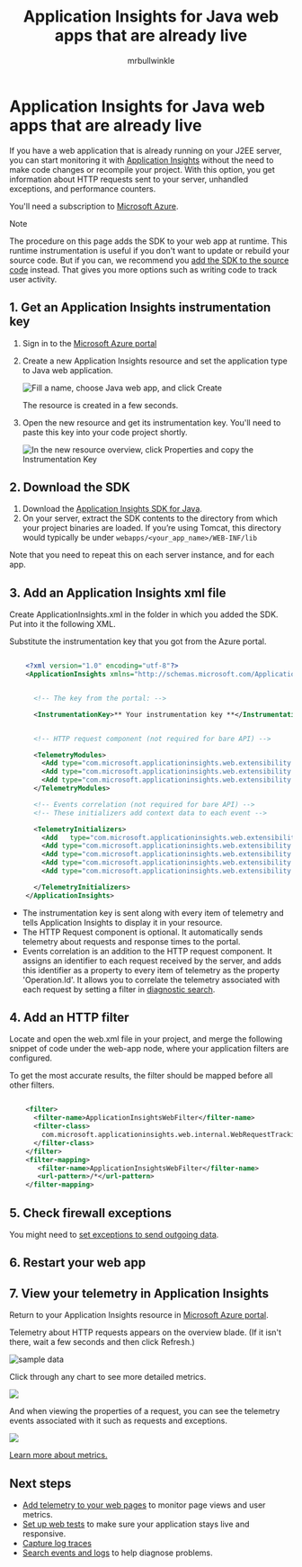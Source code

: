 ﻿---
title: Application Insights for Java web apps that are already live
description: Start monitoring a web application that is already running on your server
services: application-insights
documentationcenter: java
author: mrbullwinkle
manager: carmonm

ms.assetid: 12f3dbb9-915f-4087-87c9-807286030b0b
ms.service: application-insights
ms.workload: tbd
ms.tgt_pltfrm: ibiza
ms.devlang: na
ms.topic: article
ms.date: 11/10/2016
ms.author: mbullwin

---
# Application Insights for Java web apps that are already live


If you have a web application that is already running on your J2EE server, you can start monitoring it with [Application Insights](app-insights-overview.md) without the need to make code changes or recompile your project. With this option, you get information about HTTP requests sent to your server, unhandled exceptions, and performance counters.

You'll need a subscription to [Microsoft Azure](https://azure.com).

> [!NOTE]
> The procedure on this page adds the SDK to your web app at runtime. This runtime instrumentation is useful if you don't want to update or rebuild your source code. But if you can, we recommend you [add the SDK to the source code](app-insights-java-get-started.md) instead. That gives you more options such as writing code to track user activity.
> 
> 

## 1. Get an Application Insights instrumentation key
1. Sign in to the [Microsoft Azure portal](https://portal.azure.com)
2. Create a new Application Insights resource and set the application type to Java web application.
   
    ![Fill a name, choose Java web app, and click Create](./media/app-insights-java-live/02-create.png)

    The resource is created in a few seconds.

4. Open the new resource and get its instrumentation key. You'll need to paste this key into your code project shortly.
   
    ![In the new resource overview, click Properties and copy the Instrumentation Key](./media/app-insights-java-live/03-key.png)

## 2. Download the SDK
1. Download the [Application Insights SDK for Java](https://aka.ms/aijavasdk). 
2. On your server, extract the SDK contents to the directory from which your project binaries are loaded. If you’re using Tomcat, this directory would typically be under `webapps/<your_app_name>/WEB-INF/lib`

Note that you need to repeat this on each server instance, and for each app.

## 3. Add an Application Insights xml file
Create ApplicationInsights.xml in the folder in which you added the SDK. Put into it the following XML.

Substitute the instrumentation key that you got from the Azure portal.

```XML

    <?xml version="1.0" encoding="utf-8"?>
    <ApplicationInsights xmlns="http://schemas.microsoft.com/ApplicationInsights/2013/Settings" schemaVersion="2014-05-30">


      <!-- The key from the portal: -->

      <InstrumentationKey>** Your instrumentation key **</InstrumentationKey>


      <!-- HTTP request component (not required for bare API) -->

      <TelemetryModules>
        <Add type="com.microsoft.applicationinsights.web.extensibility.modules.WebRequestTrackingTelemetryModule"/>
        <Add type="com.microsoft.applicationinsights.web.extensibility.modules.WebSessionTrackingTelemetryModule"/>
        <Add type="com.microsoft.applicationinsights.web.extensibility.modules.WebUserTrackingTelemetryModule"/>
      </TelemetryModules>

      <!-- Events correlation (not required for bare API) -->
      <!-- These initializers add context data to each event -->

      <TelemetryInitializers>
        <Add   type="com.microsoft.applicationinsights.web.extensibility.initializers.WebOperationIdTelemetryInitializer"/>
        <Add type="com.microsoft.applicationinsights.web.extensibility.initializers.WebOperationNameTelemetryInitializer"/>
        <Add type="com.microsoft.applicationinsights.web.extensibility.initializers.WebSessionTelemetryInitializer"/>
        <Add type="com.microsoft.applicationinsights.web.extensibility.initializers.WebUserTelemetryInitializer"/>
        <Add type="com.microsoft.applicationinsights.web.extensibility.initializers.WebUserAgentTelemetryInitializer"/>

      </TelemetryInitializers>
    </ApplicationInsights>
```

* The instrumentation key is sent along with every item of telemetry and tells Application Insights to display it in your resource.
* The HTTP Request component is optional. It automatically sends telemetry about requests and response times to the portal.
* Events correlation is an addition to the HTTP request component. It assigns an identifier to each request received by the server, and adds this identifier as a property to every item of telemetry as the property 'Operation.Id'. It allows you to correlate the telemetry associated with each request by setting a filter in [diagnostic search](app-insights-diagnostic-search.md).

## 4. Add an HTTP filter
Locate and open the web.xml file in your project, and merge the following snippet of code under the web-app node, where your application filters are configured.

To get the most accurate results, the filter should be mapped before all other filters.

```XML

    <filter>
      <filter-name>ApplicationInsightsWebFilter</filter-name>
      <filter-class>
        com.microsoft.applicationinsights.web.internal.WebRequestTrackingFilter
      </filter-class>
    </filter>
    <filter-mapping>
       <filter-name>ApplicationInsightsWebFilter</filter-name>
       <url-pattern>/*</url-pattern>
    </filter-mapping>
```

## 5. Check firewall exceptions
You might need to [set exceptions to send outgoing data](app-insights-ip-addresses.md).

## 6. Restart your web app
## 7. View your telemetry in Application Insights
Return to your Application Insights resource in [Microsoft Azure portal](https://portal.azure.com).

Telemetry about HTTP requests appears on the overview blade. (If it isn't there, wait a few seconds and then click Refresh.)

![sample data](./media/app-insights-java-live/5-results.png)

Click through any chart to see more detailed metrics. 

![](./media/app-insights-java-live/6-barchart.png)

And when viewing the properties of a request, you can see the telemetry events associated with it such as requests and exceptions.

![](./media/app-insights-java-live/7-instance.png)

[Learn more about metrics.](app-insights-metrics-explorer.md)

## Next steps
* [Add telemetry to your web pages](app-insights-javascript.md) to monitor page views and user metrics.
* [Set up web tests](app-insights-monitor-web-app-availability.md) to make sure your application stays live and responsive.
* [Capture log traces](app-insights-java-trace-logs.md)
* [Search events and logs](app-insights-diagnostic-search.md) to help diagnose problems.

